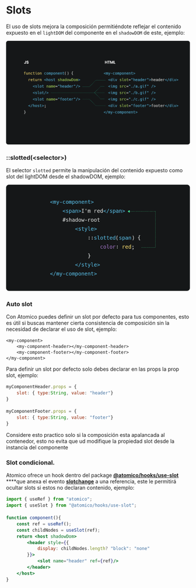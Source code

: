 # Slots

El uso de slots mejora la composición permitiéndote reflejar el contenido expuesto en el `lightDOM` del componente en el `shadowDOM` de este, ejemplo:

![](../../.gitbook/assets/web_1366_7.png)

### ::slotted\(&lt;selector&gt;\)

El selector `slotted`  permite la manipulación del contenido expuesto como slot del lightDOM desde el shadowDOM, ejemplo:

![](../../.gitbook/assets/slotted.png)

### Auto slot

Con Atomico puedes definir un slot por defecto para tus componentes, esto es útil si buscas mantener cierta consistencia de composición sin la necesidad de declarar el uso de slot, ejemplo:

```markup
<my-component>
    <my-component-header></my-component-header>
    <my-component-footer></my-component-footer>
</my-component>
```

Para definir un slot por defecto solo debes declarar en las props la prop slot, ejemplo:

```javascript
myComponentHeader.props = {
    slot: { type:String, value: "header"}
}

myComponentFooter.props = {
    slot: { type:String, value: "footer"}
}
```

Considere esto practico solo si la composición esta apalancada al contenedor, esto no evita que ud modifique la propiedad slot desde la instancia del componente

### Slot condicional.

Atomico ofrece un hook dentro del package [**@atomico/hooks/use-slot**](../../atomico/atomico-hooks/use-slot.md) ****que anexa el evento [**slotchange**](https://developer.mozilla.org/en-US/docs/Web/API/HTMLSlotElement/slotchange_event) a una referencia, este le permitirá ocultar slots si estos no declaran contenido, ejemplo:

```jsx
import { useRef } from "atomico";
import { useSlot } from "@atomico/hooks/use-slot";

function component(){
    const ref = useRef();
    const childNodes = useSlot(ref);
    return <host shadowDom>
        <header style={{
            display: childNodes.length? "block": "none"
        }}>
            <slot name="header" ref={ref}/>
        </header>
    </host>
}
```











